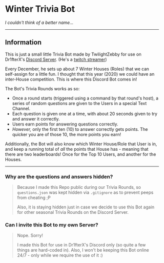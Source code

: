 # Winter Trivia Bot
*I couldn't think of a better name...*

---

## Information

This is just a small little Trivia Bot made by TwilightZebby for use on Dr1fterX's [Discord Server](https://discord.gg/2d8ZVzs). (He's a [twitch streamer](https://twitch.tv/Dr1fterX))

Every December, he sets up about 7 Winter Houses (Roles) that we can self-assign for a little fun. I thought that this year (2020) we could have an inter-House competition. This is where this Discord Bot comes in!

The Bot's Trivia Rounds works as so:

* Once a round starts (triggered using a command by that round's host), a series of random questions are given to the Users in a special Text Channel.
* Each question is given one at a time, with about 20 seconds given to try and answer it correctly.
* Users earn points for answering questions correctly.
* *However,* only the first ten (10) to answer correctly gets points. The quicker you are of those 10, the more points you earn!

Additionally, the Bot will also know which Winter House/Role that User is in, and keep a running total of *all* the points that House has - meaning that there are two leaderboards! Once for the Top 10 Users, and another for the Houses.

---

### Why are the questions and answers hidden?
> Because I made this Repo public during our Trivia Rounds, so `questions.json` was kept hidden via `.gitignore` as to prevent peeps from cheating ;P
> 
> Also, it is staying hidden just in case we decide to use this Bot again for other seasonal Trivia Rounds on the Discord Server.


### Can I invite this Bot to my own Server?
> Nope. Sorry!
> 
> I made this Bot for use in Dr1fterX's Discord only (so quite a few things are hard-coded in). Also, I won't be keeping this Bot online 24/7 - only while we require the use of it :)

